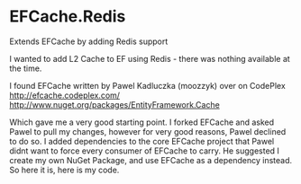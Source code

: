 EFCache.Redis
=============

Extends EFCache by adding Redis support

I wanted to add L2 Cache to EF using Redis - there was nothing available at the time.

I found EFCache written by Pawel Kadluczka (moozzyk) over on CodePlex
http://efcache.codeplex.com/
http://www.nuget.org/packages/EntityFramework.Cache

Which gave me a very good starting point. I forked EFCache and asked Pawel to pull my changes, however for very good 
reasons, Pawel declined to do so. I added dependencies to the core EFCache project that Pawel didnt want to force
every consumer of EFCache to carry. He suggested I create my own NuGet Package, and use EFCache as a dependency
instead. So here it is, here is my code.